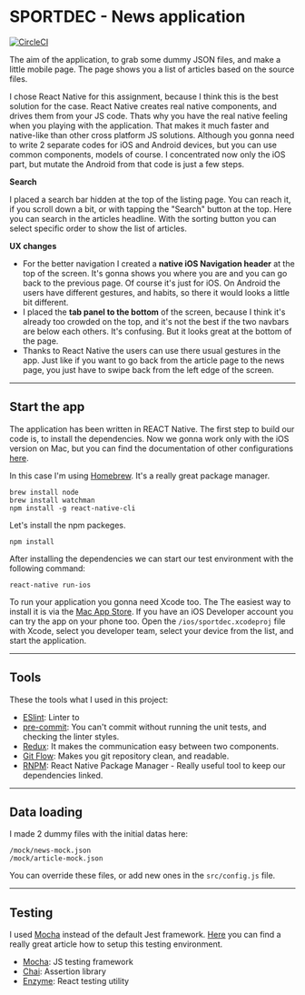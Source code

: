 # SPORTDEC - News application
[![CircleCI](https://circleci.com/gh/olahakos/sportdec.svg?style=svg)](https://circleci.com/gh/olahakos/sportdec)

The aim of the application, to grab some dummy JSON files, and make a little mobile page. The page shows you a list of articles based on the source files.

I chose React Native for this assignment, because I think this is the best solution for the case. React Native creates real native components, and drives them from your JS code. Thats why you have the real native feeling when you playing with the application. That makes it much faster and native-like than other cross platform JS solutions. Although you gonna need to write 2 separate codes for iOS and Android devices, but you can use common components, models of course. I concentrated now only the iOS part, but mutate the Android from that code is just a few steps.

**Search**

I placed a search bar hidden at the top of the listing page. You can reach it, if you scroll down a bit, or with tapping the "Search" button at the top. Here you can search in the articles headline.
With the sorting button you can select specific order to show the list of articles.

**UX changes**

- For the better navigation I created a **native iOS Navigation header** at the top of the screen. It's gonna shows you where you are and you can go back to the previous page. Of course it's just for iOS. On Android the users have different gestures, and habits, so there it would looks a little bit different.
- I placed the **tab panel to the bottom** of the screen, because I think it's already too crowded on the top, and it's not the best if the two navbars are below each others. It's confusing. But it looks great at the bottom of the page.
- Thanks to React Native the users can use there usual gestures in the app. Just like if you want to go back from the article page to the news page, you just have to swipe back from the left edge of the screen.

---

## Start the app

The application has been written in REACT Native. The first step to build our code is, to install the dependencies. Now we gonna work only with the iOS version on Mac, but you can find the documentation of other configurations  [here](https://facebook.github.io/react-native/docs/getting-started.html#content).

In this case I'm using [Homebrew](http://brew.sh/). It's a really great package manager.

```
brew install node
brew install watchman
npm install -g react-native-cli
```

Let's install the npm packeges.

```
npm install
```

After installing the dependencies we can start our test environment with the following command:
```
react-native run-ios
```

To run your application you gonna need Xcode too. The The easiest way to install it is via the [Mac App Store](https://itunes.apple.com/us/app/xcode/id497799835?mt=12).
If you have an iOS Developer account you can try the app on your phone too. Open the `/ios/sportdec.xcodeproj` file with Xcode, select you developer team, select your device from the list, and start the application.


---

## Tools

These the tools what I used in this project:

- [ESlint](http://eslint.org/): Linter to
- [pre-commit](https://github.com/jish/pre-commit): You can't commit without running the unit tests, and checking the linter styles.
- [Redux](http://redux.js.org/index.html): It makes the communication easy between two components.
- [Git Flow](https://github.com/nvie/gitflow): Makes you git repository clean, and readable.
- [RNPM](https://github.com/rnpm/rnpm): React Native Package Manager - Really useful tool to keep our dependencies linked.

---

## Data loading

I made 2 dummy files with the initial datas here:
```
/mock/news-mock.json
/mock/article-mock.json
```

You can override these files, or add new ones in the `src/config.js` file.

---

## Testing

I used [Mocha](https://mochajs.org/) instead of the default Jest framework. [Here](https://medium.com/@thisbejim/testing-react-native-components-with-enzyme-d46bf735540#.d0f9rnwru) you can find a really great article how to setup this testing environment.

- [Mocha](https://mochajs.org/): JS testing framework
- [Chai](http://chaijs.com/): Assertion library
- [Enzyme](https://github.com/airbnb/enzyme): React testing utility
